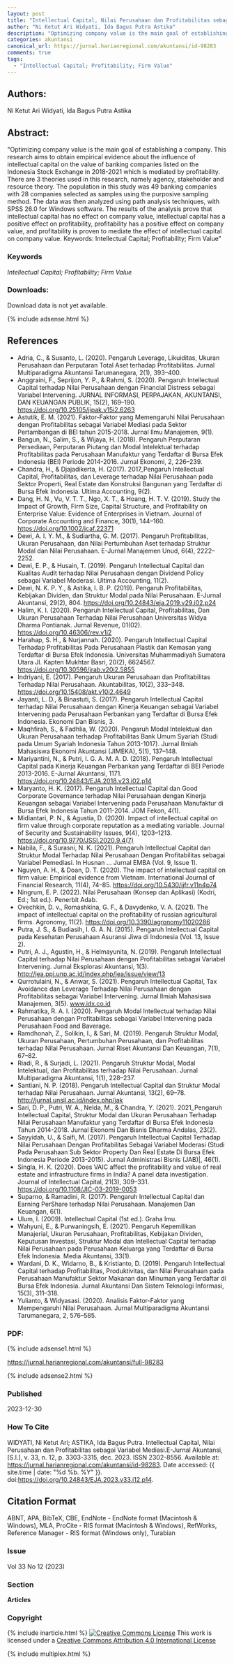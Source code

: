 ```yaml
---
layout: post
title: "Intellectual Capital, Nilai Perusahaan dan Profitabilitas sebagai Variabel Mediasi"
author: "Ni Ketut Ari Widyati, Ida Bagus Putra Astika"
description: "Optimizing company value is the main goal of establishing a company This research aims to obtain empirical evidence about the influence of intellectual capital on the v"
categories: akuntansi
canonical_url: https://jurnal.harianregional.com/akuntansi/id-98283
comments: true
tags:
  - "Intellectual Capital; Profitability; Firm Value"
---
```


## Authors:
Ni Ketut Ari Widyati, Ida Bagus Putra Astika

## Abstract:
"Optimizing company value is the main goal of establishing a company. This research aims to obtain empirical evidence about the influence of intellectual capital on the value of banking companies listed on the Indonesia Stock Exchange in 2018-2021 which is mediated by profitability. There are 3 theories used in this research, namely agency, stakeholder and resource theory. The population in this study was 49 banking companies with 28 companies selected as samples using the purposive sampling method. The data was then analyzed using path analysis techniques, with SPSS 26.0 for Windows software. The results of the analysis prove that intellectual capital has no effect on company value, intellectual capital has a positive effect on profitability, profitability has a positive effect on company value, and profitability is proven to mediate the effect of intellectual capital on company value. Keywords: Intellectual Capital; Profitability; Firm Value"

### Keywords
*Intellectual Capital; Profitability; Firm Value*

### Downloads:
Download data is not yet available.

{% include adsense.html %}
## References
- Adria, C., & Susanto, L. (2020). Pengaruh Leverage, Likuiditas, Ukuran Perusahaan dan Perputaran Total Aset terhadap Profitabilitas. Jurnal Multiparadigma Akuntansi Tarumanegara, 2(1), 393–400.
- Anggraini, F., Seprijon, Y. P., & Rahmi, S. (2020). Pengaruh Intellectual Capital terhadap Nilai Perusahaan dengan Financial Distress sebagai Variabel Intervening. JURNAL INFORMASI, PERPAJAKAN, AKUNTANSI, DAN KEUANGAN PUBLIK, 15(2), 169–190. https://doi.org/10.25105/jipak.v15i2.6263
- Astutik, E. M. (2021). Faktor-Faktor yang Memengaruhi Nilai Perusahaan dengan Profitabilitas sebagai Variabel Mediasi pada Sektor Pertambangan di BEI tahun 2015-2018. Jurnal Ilmu Manajemen, 9(1).
- Bangun, N., Salim, S., & Wijaya, H. (2018). Pengaruh Perputaran Persediaan, Perputaran Piutang dan Modal Intelektual terhadap Profitabilitas pada Perusahaan Manufaktur yang Terdaftar di Bursa Efek Indonesia (BEI) Periode 2014-2016. Jurnal Ekonomi, 2, 226–239.
- Chandra, H., & Djajadikerta, H. (2017). 2017_Pengaruh Intellectual Capital, Profitabilitas, dan Leverage terhadap Nilai Perusahaan pada Sektor Properti, Real Estate dan Konstruksi Bangunan yang Terdaftar di Bursa Efek Indonesia. Ultima Accounting, 9(2).
- Dang, H. N., Vu, V. T. T., Ngo, X. T., & Hoang, H. T. V. (2019). Study the Impact of Growth, Firm Size, Capital Structure, and Profitability on Enterprise Value: Evidence of Enterprises in Vietnam. Journal of Corporate Accounting and Finance, 30(1), 144–160. https://doi.org/10.1002/jcaf.22371
- Dewi, A. I. Y. M., & Sudiartha, G. M. (2017). Pengaruh Profitabilitas, Ukuran Perusahaan, dan Nilai Pertumbuhan Aset terhadap Struktur Modal dan Nilai Perusahaan. E-Jurnal Manajemen Unud, 6(4), 2222–2252.
- Dewi, E. P., & Husain, T. (2019). Pengaruh Intellectual Capital dan Kualitas Audit terhadap Nilai Perusahaan dengan Dividend Policy sebagai Variabel Moderasi. Ultima Accounting, 11(2).
- Dewi, N. K. P. Y., & Astika, I. B. P. (2019). Pengaruh Profitabilitas, Kebijakan Dividen, dan Struktur Modal pada Nilai Perusahaan. E-Jurnal Akuntansi, 29(2), 804. https://doi.org/10.24843/eja.2019.v29.i02.p24
- Halim, K. I. (2020). Pengaruh Intellectual Capital, Profitabilitas, Dan Ukuran Perusahaan Terhadap Nilai Perusahaan Universitas Widya Dharma Pontianak. Jurnal Revenue, 01(02). https://doi.org/10.46306/rev.v1i2
- Harahap, S. H., & Nurjannah. (2020). Pengaruh Intellectual Capital Terhadap Profitabilitas Pada Perusahaan Plastik dan Kemasan yang Terdaftar di Bursa Efek Indonesia. Universitas Muhammadiyah Sumatera Utara Jl. Kapten Mukhtar Basri, 20(2), 6624567. https://doi.org/10.30596/jrab.v20i2.5855
- Indriyani, E. (2017). Pengaruh Ukuran Perusahaan dan Profitabilitas Terhadap Nilai Perusahaan. Akuntabilitas, 10(2), 333–348. https://doi.org/10.15408/akt.v10i2.4649
- Jayanti, L. D., & Binastuti, S. (2017). Pengaruh Intellectual Capital terhadap Nilai Perusahaan dengan Kinerja Keuangan sebagai Variabel Intervening pada Perusahaan Perbankan yang Terdaftar di Bursa Efek Indonesia. Ekonomi Dan Bisnis, 3.
- Maqhfirah, S., & Fadhlia, W. (2020). Pengaruh Modal Intelektual dan Ukuran Perusahaan terhadap Profitabilitas Bank Umum Syariah (Studi pada Umum Syariah Indonesia Tahun 2013-1017). Jurnal Ilmiah Mahasiswa Ekonomi Akuntansi (JIMEKA), 5(1), 137–148.
- Mariyantini, N., & Putri, I. G. A. M. A. D. (2018). Pengaruh Intellectual Capital pada Kinerja Keuangan Perbankan yang Terdaftar di BEI Periode 2013-2016. E-Jurnal Akuntansi, 1171. https://doi.org/10.24843/EJA.2018.v23.i02.p14
- Maryanto, H. K. (2017). Pengaruh Intellectual Capital dan Good Corporate Governance terhadap Nilai Perusahaan dengan Kinerja Keuangan sebagai Variabel Intervening pada Perusahaan Manufaktur di Bursa Efek Indonesia Tahun 2011-2014. JOM Fekon, 4(1).
- Midiantari, P. N., & Agustia, D. (2020). Impact of intellectual capital on firm value through corporate reputation as a mediating variable. Journal of Security and Sustainability Issues, 9(4), 1203–1213. https://doi.org/10.9770/JSSI.2020.9.4(7)
- Nabila, F., & Surasni, N. K. (2021). Pengaruh Intellectual Capital dan Struktur Modal Terhadap Nilai Perusahaan Dengan Profitabilitas sebagai Variabel Pemediasi. In Husnan … Jurnal EMBA (Vol. 9, Issue 1).
- Nguyen, A. H., & Doan, D. T. (2020). The impact of intellectual capital on firm value: Empirical evidence from Vietnam. International Journal of Financial Research, 11(4), 74–85. https://doi.org/10.5430/ijfr.v11n4p74
- Ningrum, E. P. (2022). Nilai Perusahaan (Konsep dan Aplikasi) (Kodri, Ed.; 1st ed.). Penerbit Adab.
- Ovechkin, D. v., Romashkina, G. F., & Davydenko, V. A. (2021). The impact of intellectual capital on the profitability of russian agricultural firms. Agronomy, 11(2). https://doi.org/10.3390/agronomy11020286
- Putra, J. S., & Budiasih, I. G. A. N. (2015). Pengaruh Intellectual Capital pada Kesehatan Perusahaan Asuransi Jiwa di Indonesia (Vol. 13, Issue 2).
- Putri, A. J., Agustin, H., & Helmayunita, N. (2019). Pengaruh Intellectual Capital terhadap Nilai Perusahaan dengan Profitabilitas sebagai Variabel Intervening. Jurnal Eksplorasi Akuntansi, 1(3). http://jea.ppj.unp.ac.id/index.php/jea/issue/view/13
- Qurrotulaini, N., & Anwar, S. (2021). Pengaruh Intellectual Capital, Tax Avoidance dan Leverage Terhadap Nilai Perusahaan dengan Profitabilitas sebagai Variabel Intervening. Jurnal Ilmiah Mahasiswa Manajemen, 3(5). www.idx.co.id
- Rahmatika, R. A. I. (2020). Pengaruh Modal Intellectual terhadap Nilai Perusahaan dengan Profitabilitas sebagai Variabel Intervening pada Perusahaan Food and Baverage.
- Ramdhonah, Z., Solikin, I., & Sari, M. (2019). Pengaruh Struktur Modal, Ukuran Perusahaan, Pertumbuhan Perusahaan, dan Profitabilitas terhadap Nilai Perusahaan. Jurnal Riset Akuntansi Dan Keuangan, 7(1), 67–82.
- Riadi, R., & Surjadi, L. (2021). Pengaruh Struktur Modal, Modal Intelektual, dan Profitabilitas terhadap Nilai Perusahaan. Jurnal Multiparadigma Akuntansi, 1(1), 228–237.
- Santiani, N. P. (2018). Pengaruh Intellectual Capital dan Struktur Modal terhadap Nilai Perusahaan. Jurnal Akuntansi, 13(2), 69–78. http://jurnal.unsil.ac.id/index.php/jak
- Sari, D. P., Putri, W. A., Nelda, M., & Chandra, Y. (2021). 2021_Pengaruh Intellectual Capital, Struktur Modal dan Ukuran Perusahaan Terhadap Nilai Perusahaan Manufaktur yang Terdaftar di Bursa Efek Indonesia Tahun 2014-2018. Jurnal Ekonomi Dan Bisnis Dharma Andalas, 23(2).
- Sayyidah, U., & Saifi, M. (2017). Pengaruh Intellectual Capital Terhadap Nilai Perusahaan Dengan Profitabilitas Sebagai Variabel Moderasi (Studi Pada Perusahaan Sub Sektor Property Dan Real Estate Di Bursa Efek Indonesia Periode 2013-2015). Jurnal Administrasi Bisnis (JAB)|, 46(1).
- Singla, H. K. (2020). Does VAIC affect the profitability and value of real estate and infrastructure firms in India? A panel data investigation. Journal of Intellectual Capital, 21(3), 309–331. https://doi.org/10.1108/JIC-03-2019-0053
- Suparno, & Ramadini, R. (2017). Pengaruh Intellectual Capital dan Earning PerShare terhadap Nilai Perusahaan. Manajemen Dan Keuangan, 6(1).
- Ulum, I. (2009). Intellectual Capital (1st ed.). Graha Imu.
- Wahyuni, E., & Purwaningsih, E. (2021). Pengaruh Kepemilikan Manajerial, Ukuran Perusahaan, Profitabilitas, Kebijakan Dividen, Keputusan Investasi, Struktur Modal dan Intellectual Capital terhadap Nilai Perusahaan pada Perusahaan Keluarga yang Terdaftar di Bursa Efek Indonesia. Media Akuntansi, 33(1).
- Wardani, D. K., Widarno, B., & Kristianto, D. (2019). Pengaruh Intellectual Capital terhadap Profitabilitas, Produktivitas, dan Nilai Perusahaan pada Perusahaan Manufaktur Sektor Makanan dan Minuman yang Terdaftar di Bursa Efek Indonesia. Jurnal Akuntansi Dan Sistem Teknologi Informasi, 15(3), 311–318.
- Yulianto, & Widyasasi. (2020). Analisis Faktor-Faktor yang Mempengaruhi Nilai Perusahaan. Jurnal Multiparadigma Akuntansi Tarumanegara, 2, 576–585.

### PDF:

{% include adsense1.html %}

https://jurnal.harianregional.com/akuntansi/full-98283

{% include adsense2.html %}

### Published
2023-12-30

### How To Cite
WIDYATI, Ni Ketut Ari; ASTIKA, Ida Bagus Putra.  Intellectual Capital, Nilai Perusahaan dan Profitabilitas sebagai Variabel Mediasi.E-Jurnal Akuntansi, [S.l.], v. 33, n. 12, p. 3303-3315, dec. 2023. ISSN 2302-8556. Available at: <https://jurnal.harianregional.com/akuntansi/id-98283>. Date accessed: {{ site.time | date: "%d %b. %Y" }}. doi:https://doi.org/10.24843/EJA.2023.v33.i12.p14.

## Citation Format
ABNT, APA, BibTeX, CBE, EndNote - EndNote format (Macintosh & Windows), MLA, ProCite - RIS format (Macintosh & Windows), RefWorks, Reference Manager - RIS format (Windows only), Turabian

### Issue
Vol 33 No 12 (2023)

### Section 
**Articles**

### Copyright 
{% include inarticle.html %}
<a href="http://creativecommons.org/licenses/by/4.0/" rel="license"><img src="https://i.creativecommons.org/l/by/4.0/88x31.png" alt="Creative Commons License" /></a>
This work is licensed under a <a href="http://creativecommons.org/licenses/by/4.0/" rel="nofollow">Creative Commons Attribution 4.0 International License</a>

{% include multiplex.html %}
